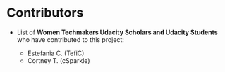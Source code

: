 # Contributors 

- List of **Women Techmakers Udacity Scholars and Udacity Students** who have contributed to this project:

     - Estefania C. (TefiC)
     - Cortney T. (cSparkle)